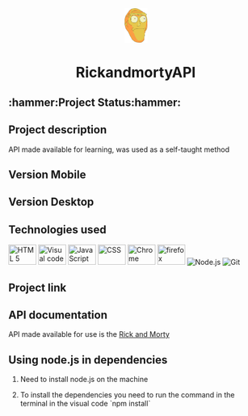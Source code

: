 

<div align="center"><img src="img/iconerosto.png" width="45">
<h1>RickandmortyAPI</h1></div>

<h2>:hammer:Project Status:hammer:</h2>

<h2>Project description</h2>
<p>API made available for learning, was used as a self-taught method</p>

<h2 >Version Mobile</h2>

<h2>Version Desktop</h2>

<h2>Technologies used</h2>
<div>
    <img src="https://cdn.jsdelivr.net/gh/devicons/devicon/icons/html5/html5-plain-wordmark.svg" height="40" width="55" title="HTML 5" />
    <img src="https://cdn.jsdelivr.net/gh/devicons/devicon/icons/visualstudio/visualstudio-plain.svg" height="40" width="55" title="Visual code"  />
    <img src="https://cdn.jsdelivr.net/gh/devicons/devicon/icons/javascript/javascript-plain.svg" height="40" width="55" title="JavaScript"/>
    <img src="https://cdn.jsdelivr.net/gh/devicons/devicon/icons/css3/css3-plain-wordmark.svg" height="40" width="55" title="CSS" /> 
    <img src="https://cdn.jsdelivr.net/gh/devicons/devicon/icons/chrome/chrome-original-wordmark.svg" height="40" width="55" title="Chrome"  />
    <img src="https://cdn.jsdelivr.net/gh/devicons/devicon/icons/firefox/firefox-original.svg" height="40" width="55" title="firefox" />  
    <img src="https://cdn.jsdelivr.net/gh/devicons/devicon/icons/nodejs/nodejs-plain-wordmark.svg" width="55" title="Node.js" />
    <img src="https://cdn.jsdelivr.net/gh/devicons/devicon/icons/git/git-plain-wordmark.svg" width="45" title="Git"/>
</div>


<h2> Project link </h2>

<h2> API documentation </h2>
<p>API made available for use is the <a href="https://rickandmortyapi.com/documentation">Rick and Morty</a>

<h2>Using node.js in dependencies</h2>
<ol>
<li><p>Need to install node.js on the machine</p></li>
<li><p>To install the dependencies you need to run the command in the terminal in the visual code `npm install`</p></li><ol>

